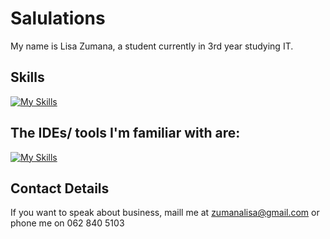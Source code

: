 # Salulations
My name is Lisa Zumana, a student currently in 3rd year studying IT.
## Skills
[![My Skills](https://skillicons.dev/icons?i=html,css,js,java,python,django,spring,vue,react,raspberrypi)](https://skillicons.dev)
## The IDEs/ tools I'm familiar with are:
[![My Skills](https://skillicons.dev/icons?i=intellij-idea,pycharm,vscode,webstorm)](https://skillicons.dev)
## Contact Details
If you want to speak about business, maill me at zumanalisa@gmail.com or phone me on 062 840 5103

